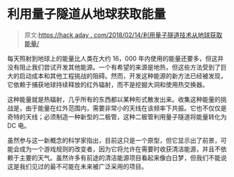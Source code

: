 # 利用量子隧道从地球获取能量

> 原文:[https://hack aday . com/2018/02/14/利用量子隧道技术从地球获取能量/](https://hackaday.com/2018/02/14/harvesting-energy-from-the-earth-with-quantum-tunneling/)

每天照射到地球上的能量比人类在大约 16，000 年内使用的能量还要多，但这并没有阻止我们尝试开发其他能源。一个有希望的来源是地热，但这些方法受到了巨大的启动成本和其他工程挑战的阻碍。然而，开发这种能源的新方法已经被发现，它依赖于捕获地球持续释放的红外辐射，而不是挖掘大洞和使用热交换器。

这种能量就是热辐射，几乎所有的东西都以某种形式散发出来。收集这种能量的挑战是，由于能量在红外范围内，需要非常小的天线在该频率下共振。它也不仅仅是奇特的天线；必须制造一种新型的二极管，这种二极管利用量子隧道将能量转化为 DC 电。

虽然参与这一新概念的科学家指出，目前这只是一个原型，但它显示出了前景，可能会成为一个游戏规则的改变者，因为它将允许在需要时收获清洁能源，并且不依赖于主要的天气。虽然许多有前途的清洁能源项目看起来像白日梦，但我们不能说这是我们见过的最不可能在未来被广泛采用的项目。